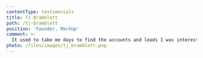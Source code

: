 ```yaml
---
contentType: testimonials
title: TJ Bramblett
path: /tj-bramblett
position: 'Founder, MarkUp'
comment: >-
  It used to take me days to find the accounts and leads I was interested in contacting. Now it takes me minutes!
photo: /files/images/tj_bramblett.png
---
```

